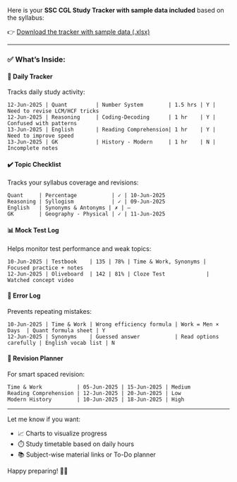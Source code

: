 Here is your **SSC CGL Study Tracker with sample data included** based on the syllabus:

👉 [Download the tracker with sample data (.xlsx)](sandbox:/mnt/data/SSC_CGL_Study_Tracker_with_Sample_Data.xlsx)

---

### ✅ What’s Inside:

#### 📅 **Daily Tracker**

Tracks daily study activity:

```
12-Jun-2025 | Quant         | Number System        | 1.5 hrs | Y | Need to revise LCM/HCF tricks
12-Jun-2025 | Reasoning     | Coding-Decoding      | 1 hr    | Y | Confused with patterns
13-Jun-2025 | English       | Reading Comprehension| 1 hr    | Y | Need to improve speed
13-Jun-2025 | GK            | History - Modern     | 1 hr    | N | Incomplete notes
```

#### ✔️ **Topic Checklist**

Tracks your syllabus coverage and revisions:

```
Quant     | Percentage           | ✓ | 10-Jun-2025
Reasoning | Syllogism            | ✓ | 09-Jun-2025
English   | Synonyms & Antonyms | ✗ | —
GK        | Geography - Physical | ✓ | 11-Jun-2025
```

#### 📊 **Mock Test Log**

Helps monitor test performance and weak topics:

```
10-Jun-2025 | Testbook    | 135 | 78% | Time & Work, Synonyms | Focused practice + notes
12-Jun-2025 | Oliveboard  | 142 | 81% | Cloze Test             | Watched concept video
```

#### 🧠 **Error Log**

Prevents repeating mistakes:

```
10-Jun-2025 | Time & Work | Wrong efficiency formula | Work = Men × Days  | Quant formula sheet | Y
12-Jun-2025 | Synonyms    | Guessed answer           | Read options carefully | English vocab list | N
```

#### 🔁 **Revision Planner**

For smart spaced revision:

```
Time & Work           | 05-Jun-2025 | 15-Jun-2025 | Medium
Reading Comprehension | 12-Jun-2025 | 20-Jun-2025 | Low
Modern History        | 10-Jun-2025 | 18-Jun-2025 | High
```

---

Let me know if you want:

* 📈 Charts to visualize progress
* ⏱️ Study timetable based on daily hours
* 📚 Subject-wise material links or To-Do planner

Happy preparing! 💪📘
